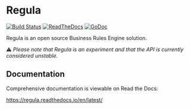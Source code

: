 # Regula

[![Build Status](https://travis-ci.org/heetch/regula.svg?branch=master)](https://travis-ci.org/heetch/regula)
[![ReadTheDocs](https://readthedocs.org/projects/regula/badge/?version=latest&style=flat)](https://regula.readthedocs.io/en/latest/)
[![GoDoc](https://godoc.org/github.com/heetch/regula?status.svg)](https://godoc.org/github.com/heetch/regula)

Regula is an open source Business Rules Engine solution.

:warning: *Please note that Regula is an experiment and that the API is currently considered unstable.*

## Documentation

Comprehensive documentation is viewable on Read the Docs:

https://regula.readthedocs.io/en/latest/
